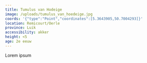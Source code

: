 ```yaml
---
title: Tumulus van Hodeige
image: /uploads/tumulus_van_hoedeige.jpg
coords: '{"type":"Point","coordinates":[5.3643905,50.7004293]}'
location: Remicourt/Oerle
province: Luik
accessibility: akker
height: <5
age: 2e eeuw
---
```

Lorem ipsum